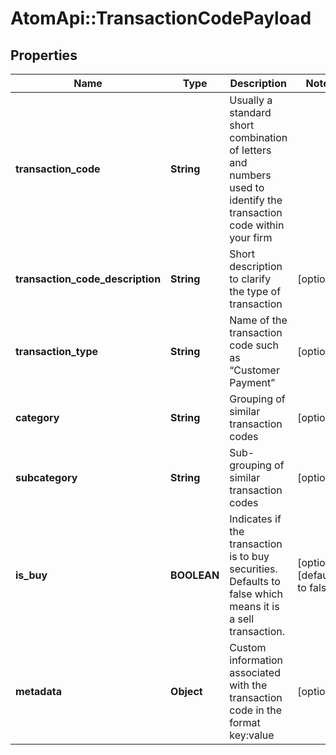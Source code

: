 # AtomApi::TransactionCodePayload

## Properties
Name | Type | Description | Notes
------------ | ------------- | ------------- | -------------
**transaction_code** | **String** | Usually a standard short combination of letters and numbers used to identify the transaction code within your firm | 
**transaction_code_description** | **String** | Short description to clarify the type of transaction | [optional] 
**transaction_type** | **String** | Name of the transaction code such as “Customer Payment” | [optional] 
**category** | **String** | Grouping of similar transaction codes | [optional] 
**subcategory** | **String** | Sub-grouping of similar transaction codes | [optional] 
**is_buy** | **BOOLEAN** | Indicates if the transaction is to buy securities. Defaults to false which means it is a sell transaction. | [optional] [default to false]
**metadata** | **Object** | Custom information associated with the transaction code in the format key:value | [optional] 



